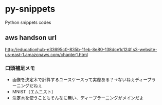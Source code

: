 # py-snippets
Python snippets codes

## aws handson url
http://educationhub-e33695c0-835b-11eb-8e80-138dce1c124f.s3-website-us-east-1.amazonaws.com/chapter1.html

### 口頭補足メモ

- 画像を決定木で計算するユースケースって実際ある？→ないねぇディープラーニングだねぇ
- MNIST（エムニスト）
- 決定木を使うこともそんなに無い、ディープラーニングがメインだよ

